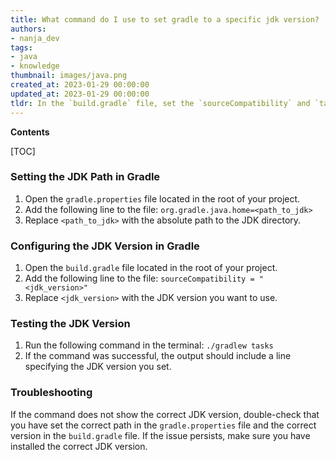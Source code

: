 ```yaml
---
title: What command do I use to set gradle to a specific jdk version?
authors:
- nanja_dev
tags:
- java
- knowledge
thumbnail: images/java.png
created_at: 2023-01-29 00:00:00
updated_at: 2023-01-29 00:00:00
tldr: In the `build.gradle` file, set the `sourceCompatibility` and `targetCompatibility` properties to the desired JDK version.
---
```


**Contents**

[TOC]

### Setting the JDK Path in Gradle

1. Open the `gradle.properties` file located in the root of your project.
2. Add the following line to the file: `org.gradle.java.home=<path_to_jdk>`
3. Replace `<path_to_jdk>` with the absolute path to the JDK directory.

### Configuring the JDK Version in Gradle

1. Open the `build.gradle` file located in the root of your project.
2. Add the following line to the file: `sourceCompatibility = "<jdk_version>"`
3. Replace `<jdk_version>` with the JDK version you want to use.

### Testing the JDK Version

1. Run the following command in the terminal: `./gradlew tasks`
2. If the command was successful, the output should include a line specifying the JDK version you set.

### Troubleshooting

If the command does not show the correct JDK version, double-check that you have set the correct path in the `gradle.properties` file and the correct version in the `build.gradle` file. If the issue persists, make sure you have installed the correct JDK version.
